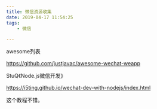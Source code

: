 ```yaml
---
title: 微信资源收集
date: 2019-04-17 11:54:25
tags:
	- 微信

---
```




awesome列表

https://github.com/justjavac/awesome-wechat-weapp



StuQ《Node.js微信开发》

https://i5ting.github.io/wechat-dev-with-nodejs/index.html

这个教程不错。

